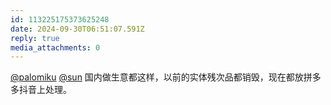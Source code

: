 ```yaml
---
id: 113225175373625248
date: 2024-09-30T06:51:07.591Z
reply: true
media_attachments: 0
---
```


[@palomiku](https://social.sotkg.com/@palomiku) [@sun](https://ow3.cn/users/sun) 国内做生意都这样，以前的实体残次品都销毁，现在都放拼多多抖音上处理。

